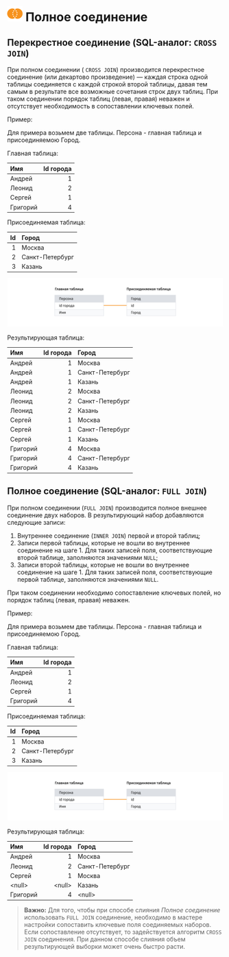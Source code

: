 # ![Полное слияние](../../../images/icons/joindata/join-full_default.svg) Полное соединение

## Перекрестное соединение (SQL-аналог: `CROSS JOIN`)

При полном соединении ( `CROSS JOIN`) производится перекрестное соединение (или декартово произведение) — каждая строка одной таблицы соединяется с каждой строкой второй таблицы, давая тем самым в результате все возможные сочетания строк двух таблиц.
При таком соединении порядок таблиц (левая, правая) неважен и отсутствует необходимость в сопоставлении ключевых полей.

Пример:

Для примера возьмем две таблицы. Персона - главная таблица и присоединяемою Город.

Главная таблица:

|Имя|Id города|
|:-|-:|
|Андрей|1|
|Леонид|2|
|Сергей|1|
|Григорий|4|

Присоединяемая таблица:

|Id|Город|
|-:|:-|
|1|Москва|
|2|Санкт-Петербург|
|3|Казань|

![Связь](./merge.svg)

Результирующая таблица:

|Имя|Id города|Город|
|:-|-:|:-|
|Андрей|1|Москва|
|Андрей|1|Санкт-Петербург|
|Андрей|1|Казань|
|Леонид|2|Москва|
|Леонид|2|Санкт-Петербург|
|Леонид|2|Казань|
|Сергей|1|Москва|
|Сергей|1|Санкт-Петербург|
|Сергей|1|Казань|
|Григорий|4|Москва|
|Григорий|4|Санкт-Петербург|
|Григорий|4|Казань|

## Полное соединение (SQL-аналог: `FULL JOIN`)

При полном соединении (`FULL JOIN`) производится полное внешнее соединение двух наборов. В результирующий набор добавляются следующие записи:

 1. Внутреннее соединение (`INNER JOIN`) первой и второй таблиц;
 2. Записи первой таблицы, которые не вошли во внутреннее соединение на шаге 1. Для таких записей поля, соответствующие второй таблице, заполняются значениями `NULL`;
 3. Записи второй таблицы, которые не вошли во внутреннее соединение на шаге 1. Для таких записей поля, соответствующие первой таблице, заполняются значениями `NULL`.

При таком соединении необходимо сопоставление ключевых полей, но порядок таблиц (левая, правая) неважен.

Пример:

Для примера возьмем две таблицы. Персона - главная таблица и присоединяемою Город.

Главная таблица:

|Имя|Id города|
|:-|-:|
|Андрей|1|
|Леонид|2|
|Сергей|1|
|Григорий|4|

Присоединяемая таблица:

|Id|Город|
|-:|:-|
|1|Москва|
|2|Санкт-Петербург|
|3|Казань|

![Связь](./merge.svg)

Результирующая таблица:

|Имя|Id города|Город|
|:-|-:|:-|
|Андрей|1|Москва|
|Леонид|2|Санкт-Петербург|
|Сергей|1|Москва|
|&#60;null>|&#60;null>|Казань|
|Григорий|4|&#60;null>|

>**Важно:** Для того, чтобы при способе слияния *Полное соединение* использовать `FULL JOIN` соединение, необходимо в мастере настройки сопоставить ключевые поля соединяемых наборов. Если сопоставление отсутствует, то задействуется алгоритм `CROSS JOIN` соединения. При данном способе слияния объем результирующей выборки может очень быстро расти.
